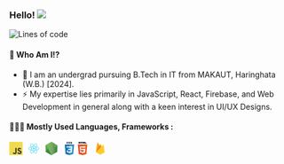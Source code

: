 ### Hello! <img src="https://github.com/TheDudeThatCode/TheDudeThatCode/blob/master/Assets/Hi.gif" width="29px">

<!-- <a href="https://twitter.com/SankhaChak"><img src="https://www.flaticon.com/svg/static/icons/svg/174/174876.svg" width="30" height="30"></a>
<a href="mailto:synopsis257@gmail.com"><img src="https://www.flaticon.com/svg/static/icons/svg/646/646187.svg" width="30" height="30"></a> -->

![Lines of code](https://img.shields.io/badge/From%20Hello%20World%20I've%20written-229K%20Lines%20of%20code-blue)

#### 🤔 Who Am I!?

- 🏫 I am an undergrad pursuing B.Tech in IT from MAKAUT, Haringhata (W.B.) [2024].
- ⚡️ My expertise lies primarily in JavaScript, React, Firebase, and Web Development in general along with a keen interest in UI/UX Designs.

#### 👨🏻‍💻 Mostly Used Languages, Frameworks :

<img height="24" src="https://raw.githubusercontent.com/github/explore/80688e429a7d4ef2fca1e82350fe8e3517d3494d/topics/javascript/javascript.png">&nbsp;&nbsp;<img height="24" src="https://raw.githubusercontent.com/github/explore/80688e429a7d4ef2fca1e82350fe8e3517d3494d/topics/react/react.png">&nbsp;&nbsp;<img height="24" src="https://raw.githubusercontent.com/github/explore/80688e429a7d4ef2fca1e82350fe8e3517d3494d/topics/nodejs/nodejs.png">&nbsp;&nbsp;<img height="24" src="https://raw.githubusercontent.com/github/explore/80688e429a7d4ef2fca1e82350fe8e3517d3494d/topics/css/css.png"><img height="24" src="https://raw.githubusercontent.com/github/explore/80688e429a7d4ef2fca1e82350fe8e3517d3494d/topics/html/html.png">&nbsp;&nbsp;<img height="24" src="https://raw.githubusercontent.com/github/explore/80688e429a7d4ef2fca1e82350fe8e3517d3494d/topics/firebase/firebase.png">

<!-- ![GitHub Streak](https://github-readme-streak-stats.herokuapp.com/?user=SankhaChak&theme=tokyonight)

![Sankha's github stats](https://github-readme-stats.vercel.app/api?username=SankhaChak&show_icons=true&hide_border=true&theme=tokyonight)

![Top Langs](https://github-readme-stats.vercel.app/api/top-langs/?username=SankhaChak&layout=compact&theme=tokyonight)

![SankhaChak's Contribution Stats](https://github-contribution-stats.vercel.app/api/?username=SankhaChak)
![Sankha's wakatime stats](https://github-readme-stats.vercel.app/api/wakatime?username=randomgereandthere&layout=compact)

![GitHub Activity Graph](https://activity-graph.herokuapp.com/graph?username=SankhaChak)

<p align="center">
<a href="https://github.com/SankhaChak?tab=followers">
    <img src="https://img.shields.io/github/followers/SankhaChak?label=Followers&logo=GitHub&style=for-the-badge" alt="GitHub badge" />
  </a>
  <a href="http://twitter.com/SankhaChak">
    <img src="https://img.shields.io/twitter/follow/SankhaChak?label=Twitter&logo=twitter&style=for-the-badge" />
  </a>
 </p>

<details>
<summary>Detailed Summary</summary>
<br>
    
![Metrics](https://metrics.lecoq.io/SankhaChak?template=classic&activity=1&followup=1&languages=1&lines=1&people=1&activity.limit=5&activity.days=14&activity.filter=all&activity.visibility=all&activity.timestamps=false&languages.colors=github&languages.threshold=0%25&people.limit=28&people.size=28&people.types=followers%2C%20following&people.identicons=false&people.shuffle=false&config.timezone=Asia%2FCalcutta&config.twemoji=true)
    
</details> -->

